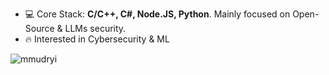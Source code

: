- 💻 Core Stack: **C/C++, C#, Node.JS, Python**. Mainly focused on Open-Source & LLMs security.
- 🔥 Interested in Cybersecurity & ML

<p>&nbsp;<img align="left" src="https://github-readme-stats.vercel.app/api?username=mmudryi&show_icons=true&hide_title=true" alt="mmudryi" /></p>

<!--
**mmudryi/mmudryi** is a ✨ _special_ ✨ repository because its `README.md` (this file) appears on your GitHub profile.

Here are some ideas to get you started:

- 🔭 I’m currently working on ...
- 🌱 I’m currently learning ...
- 👯 I’m looking to collaborate on ...
- 🤔 I’m looking for help with ...
- 💬 Ask me about ...
- 📫 How to reach me: ...
- 😄 Pronouns: ...
- ⚡ Fun fact: ...
-->
